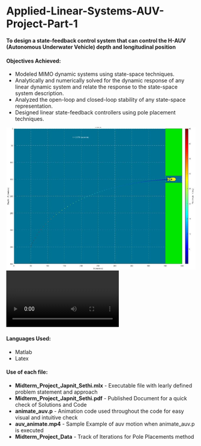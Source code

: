 # Applied-Linear-Systems-AUV-Project-Part-1

**To design a state-feedback control system that can control the H-AUV (Autonomous Underwater Vehicle) depth and longitudinal position** 

#### Objectives Achieved: 

- Modeled MIMO dynamic systems using state-space techniques.
- Analytically and numerically solved for the dynamic response of any linear dynamic system and relate the response to the state-space system description.
- Analyzed the open-loop and closed-loop stability of any state-space representation.
- Designed linear state-feedback controllers using pole placement techniques.

![](AUVANIMATE.JPG)
![](auv_animate.mp4)

#### Languages Used:
- Matlab
- Latex 

#### Use of each file:
- **Midterm_Project_Japnit_Sethi.mlx** - Executable file with learly defined problem statement and approach
- **Midterm_Project_Japnit_Sethi.pdf** - Published Document for a quick check of Solutions and Code
- **animate_auv.p** - Animation code used throughout the code for easy visual and intuitive check
- **auv_animate.mp4** - Sample Example of auv motion when animate_auv.p is executed
- **Midterm_Project_Data** - Track of Iterations for Pole Placements method
